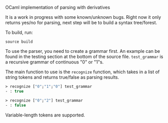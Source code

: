OCaml implementation of parsing with derivatives

It is a work in progress with some known/unknown bugs. Right now it only returns yes/no for parsing, next step will be to build a syntax tree/forest. 

To build, run:

```
source build
```

To use the parser, you need to create a grammar first. An example can be found in the testing section at the bottom of the source file. `test_grammar` is a recursive grammar of continuous "0" or "1"s.

The main function to use is the `recognize` function, which takes in a list of string tokens and returns true/false as parsing results. 

```ocaml
> recognize ["0";"1";"0"] test_grammar
- : true

> recognize ["0";"2"] test_grammar
- : false
```

Variable-length tokens are supported.
